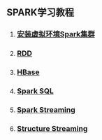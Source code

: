 ## SPARK学习教程
1. ### [安装虚拟环境Spark集群](https://github.com/LeslieZhoa/Learning_Spark/blob/master/1.%E5%AE%89%E8%A3%85%E7%8E%AF%E5%A2%83/ReadMe.md)
2. ### [RDD](https://github.com/LeslieZhoa/Learning_Spark/blob/master/2.RDD/ReadMe.md)
3. ### [HBase](https://github.com/LeslieZhoa/Learning_Spark/blob/master/3.HBase/ReadMe.md)
4. ### [Spark SQL](https://github.com/LeslieZhoa/Learning_Spark/blob/master/4.Spark%20SQL/ReadMe.md)
5. ### [Spark Streaming](https://github.com/LeslieZhoa/Learning_Spark/blob/master/5.Spark%20Streaming/ReadMe.md)
6. ### [Structure Streaming](https://github.com/LeslieZhoa/Learning_Spark/blob/master/6.Structure%20Streaming/ReadMe.md)